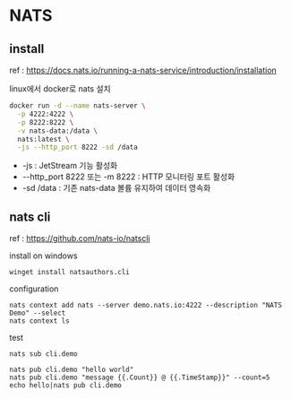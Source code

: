 # NATS

## install

ref : https://docs.nats.io/running-a-nats-service/introduction/installation

linux에서 docker로 nats 설치

```sh
docker run -d --name nats-server \
  -p 4222:4222 \
  -p 8222:8222 \
  -v nats-data:/data \
  nats:latest \
  -js --http_port 8222 -sd /data
```

* -js : JetStream 기능 활성화
* --http_port 8222 또는 -m 8222 : HTTP 모니터링 포트 활성화 
* -sd /data : 기존 nats-data 볼륨 유지하여 데이터 영속화

## nats cli

ref : https://github.com/nats-io/natscli

install on windows

```pwsh
winget install natsauthors.cli
```

configuration

```pwsh
nats context add nats --server demo.nats.io:4222 --description "NATS Demo" --select
nats context ls
```

test

```pwsh
nats sub cli.demo 

nats pub cli.demo "hello world" 
nats pub cli.demo "message {{.Count}} @ {{.TimeStamp}}" --count=5
echo hello|nats pub cli.demo 
```